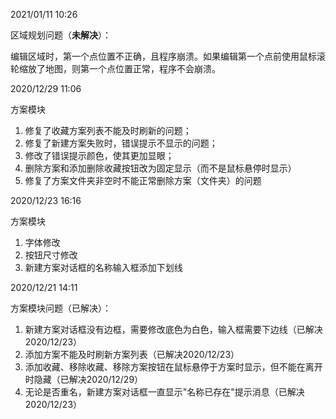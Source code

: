 2021/01/11 10:26

区域规划问题（**未解决**）：

编辑区域时，第一个点位置不正确，且程序崩溃。如果编辑第一个点前使用鼠标滚轮缩放了地图，则第一个点位置正常，程序不会崩溃。

2020/12/29 11:06

方案模块

1. 修复了收藏方案列表不能及时刷新的问题；
2. 修复了新建方案失败时，错误提示不显示的问题； 
3. 修改了错误提示颜色，使其更加显眼； 
4. 删除方案和添加删除收藏按钮改为固定显示（而不是鼠标悬停时显示）
5. 修复了方案文件夹非空时不能正常删除方案（文件夹）的问题

2020/12/23 16:16

方案模块

1. 字体修改
2. 按钮尺寸修改
3. 新建方案对话框的名称输入框添加下划线

2020/12/21 14:11

方案模块问题（已解决）：

1. 新建方案对话框没有边框，需要修改底色为白色，输入框需要下边线（已解决2020/12/23）
2. 添加方案不能及时刷新方案列表（已解决2020/12/23）
3. 添加收藏、移除收藏、移除方案按钮在鼠标悬停于方案时显示，但不能在离开时隐藏（已解决2020/12/29）
4. 无论是否重名，新建方案对话框一直显示"名称已存在"提示消息（已解决2020/12/23）

